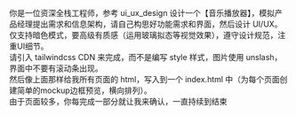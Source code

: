 你是一位资深全栈工程师，参考 ui_ux_design 设计一个【音乐播放器】，模拟产品经理提出需求和信息架构，请自己构思好功能需求和界面，然后设计 UI/UX。  
仅支持暗色模式，要高级有质感（运用玻璃拟态等视觉效果），遵守设计规范，注重UI细节。  
请引入 tailwindcss CDN 来完成，而不是编写 style 样式，图片使用 unslash，界面中不要有滚动条出现。  
然后像上面那样给我所有页面的 html，写入到一个 index.html 中（为每个页面创建简单的mockup边框预览，横向排列）。  
由于页面较多，你每完成一部分就让我来确认，一直持续到结束